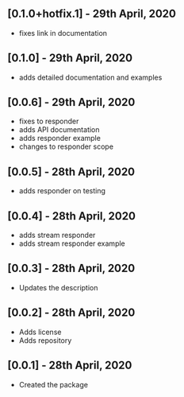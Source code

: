 ## [0.1.0+hotfix.1] - 29th April, 2020
* fixes link in documentation

## [0.1.0] - 29th April, 2020
* adds detailed documentation and examples

## [0.0.6] - 29th April, 2020
* fixes to responder
* adds API documentation
* adds responder example
* changes to responder scope

## [0.0.5] - 28th April, 2020
* adds responder on testing

## [0.0.4] - 28th April, 2020

* adds stream responder
* adds stream responder example 

## [0.0.3] - 28th April, 2020

* Updates the description

## [0.0.2] - 28th April, 2020

* Adds license
* Adds repository

## [0.0.1] - 28th April, 2020

* Created the package